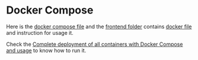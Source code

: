 # Docker Compose

Here is the [docker compose file](/FAE/docker-compose.yml) and the [frontend folder](./frontend) contains [docker file](/FAE/frontend/Dockerfile) and instruction for usage it.

Check the [Complete deployment of all containers with Docker Compose and usage](/README.md#complete-deployment-of-all-containers-with-Docker-Compose-and-usage) to know how to run it.

